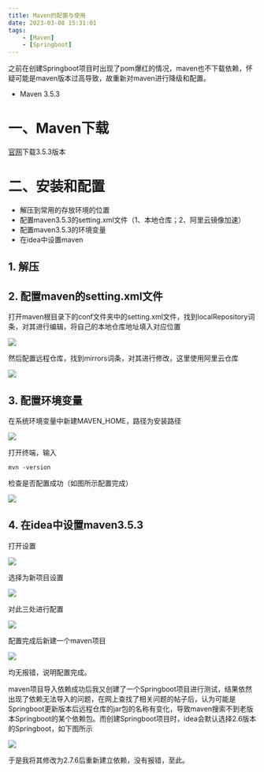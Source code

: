 ```yaml
---
title: Maven的配置与使用
date: 2023-03-08 15:31:01
tags:
    - [Maven]
    - [Springboot]
---
```


之前在创建Springboot项目时出现了pom爆红的情况，maven也不下载依赖，怀疑可能是maven版本过高导致，故重新对maven进行降级和配置。
  
<!-- more -->

* Maven 3.5.3

# 一、Maven下载
[官网](https://maven.apache.org/)下载3.5.3版本
# 二、安装和配置
* 解压到常用的存放环境的位置
* 配置maven3.5.3的setting.xml文件（1、本地仓库；2、阿里云镜像加速）
* 配置maven3.5.3的环境变量
* 在idea中设置maven
## 1. 解压
## 2. 配置maven的setting.xml文件
打开maven根目录下的conf文件夹中的setting.xml文件，找到localRepository词条，对其进行编辑，将自己的本地仓库地址填入对应位置

![](https://raw.githubusercontent.com/marcaas/hexoPicgo/master/20230308154558.png)

然后配置远程仓库，找到mirrors词条，对其进行修改，这里使用阿里云仓库

![](https://raw.githubusercontent.com/marcaas/hexoPicgo/master/20230308155205.png)

## 3. 配置环境变量
在系统环境变量中新建MAVEN_HOME，路径为安装路径

![](https://raw.githubusercontent.com/marcaas/hexoPicgo/master/20230308155523.png)

打开终端，输入

```
mvn -version
```

检查是否配置成功（如图所示配置完成）

![](https://raw.githubusercontent.com/marcaas/hexoPicgo/master/20230308155719.png)

## 4. 在idea中设置maven3.5.3
打开设置

![](https://raw.githubusercontent.com/marcaas/hexoPicgo/master/20230308160021.png)

选择为新项目设置

![](https://raw.githubusercontent.com/marcaas/hexoPicgo/master/20230308160058.png)

对此三处进行配置

![](https://raw.githubusercontent.com/marcaas/hexoPicgo/master/20230308160318.png)

配置完成后新建一个maven项目

![](https://raw.githubusercontent.com/marcaas/hexoPicgo/master/20230308161333.png)

均无报错，说明配置完成。

maven项目导入依赖成功后我又创建了一个Springboot项目进行测试，结果依然出现了依赖无法导入的问题，在网上查找了相关问题的帖子后，认为可能是Springboot更新版本后远程仓库的jar包的名称有变化，导致maven搜索不到老版本Springboot的某个依赖包。而创建Springboot项目时，idea会默认选择2.6版本的Springboot，如下图所示

![](https://raw.githubusercontent.com/marcaas/hexoPicgo/master/20230309092744.png)

于是我将其修改为2.7.6后重新建立依赖，没有报错，至此。